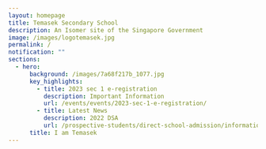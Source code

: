 ```yaml
---
layout: homepage
title: Temasek Secondary School
description: An Isomer site of the Singapore Government
image: /images/logotemasek.jpg
permalink: /
notification: ""
sections:
  - hero:
      background: /images/7a68f217b_1077.jpg
      key_highlights:
        - title: 2023 sec 1 e-registration
          description: Important Information
          url: /events/events/2023-sec-1-e-registration/
        - title: Latest News
          description: 2022 DSA
          url: /prospective-students/direct-school-admission/information/
      title: I am Temasek
---
```

